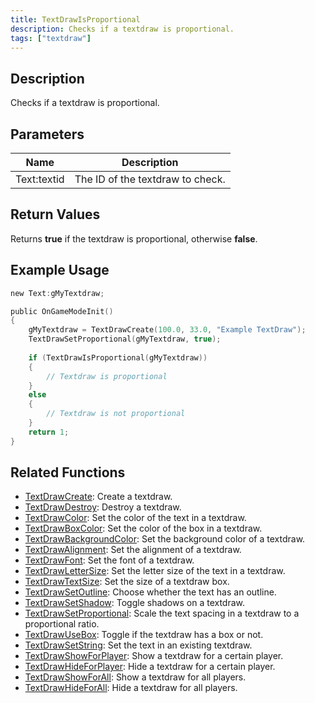 ```yaml
---
title: TextDrawIsProportional
description: Checks if a textdraw is proportional.
tags: ["textdraw"]
---
```


<VersionWarn version='omp v1.1.0.2612' />

## Description

Checks if a textdraw is proportional.

## Parameters

| Name        | Description                      |
| ----------- | -------------------------------- |
| Text:textid | The ID of the textdraw to check. |

## Return Values

Returns **true** if the textdraw is proportional, otherwise **false**.

## Example Usage

```c
new Text:gMyTextdraw;

public OnGameModeInit()
{
    gMyTextdraw = TextDrawCreate(100.0, 33.0, "Example TextDraw");
    TextDrawSetProportional(gMyTextdraw, true);
    
    if (TextDrawIsProportional(gMyTextdraw))
    {
        // Textdraw is proportional
    }
    else
    {
        // Textdraw is not proportional
    }
    return 1;
}
```

## Related Functions

- [TextDrawCreate](TextDrawCreate): Create a textdraw.
- [TextDrawDestroy](TextDrawDestroy): Destroy a textdraw.
- [TextDrawColor](TextDrawColor): Set the color of the text in a textdraw.
- [TextDrawBoxColor](TextDrawBoxColor): Set the color of the box in a textdraw.
- [TextDrawBackgroundColor](TextDrawBackgroundColor): Set the background color of a textdraw.
- [TextDrawAlignment](TextDrawAlignment): Set the alignment of a textdraw.
- [TextDrawFont](TextDrawFont): Set the font of a textdraw.
- [TextDrawLetterSize](TextDrawLetterSize): Set the letter size of the text in a textdraw.
- [TextDrawTextSize](TextDrawTextSize): Set the size of a textdraw box.
- [TextDrawSetOutline](TextDrawSetOutline): Choose whether the text has an outline.
- [TextDrawSetShadow](TextDrawSetShadow): Toggle shadows on a textdraw.
- [TextDrawSetProportional](TextDrawSetProportional): Scale the text spacing in a textdraw to a proportional ratio.
- [TextDrawUseBox](TextDrawUseBox): Toggle if the textdraw has a box or not.
- [TextDrawSetString](TextDrawSetString): Set the text in an existing textdraw.
- [TextDrawShowForPlayer](TextDrawShowForPlayer): Show a textdraw for a certain player.
- [TextDrawHideForPlayer](TextDrawHideForPlayer): Hide a textdraw for a certain player.
- [TextDrawShowForAll](TextDrawShowForAll): Show a textdraw for all players.
- [TextDrawHideForAll](TextDrawHideForAll): Hide a textdraw for all players.
